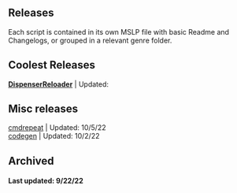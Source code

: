 ## Releases  
  
Each script is contained in its own MSLP file with basic Readme and Changelogs, or grouped in a relevant genre folder.

  
## Coolest Releases  
**[DispenserReloader](DispenserReloader.mslp)** | Updated:
 
  
 
## Misc releases  
[cmdrepeat](cmdrepeat-v1.1.mslp) | Updated: 10/5/22  
[codegen](codegen-v2.1.mslp) | Updated: 10/2/22  
  
  
## Archived  

  
#### Last updated: 9/22/22